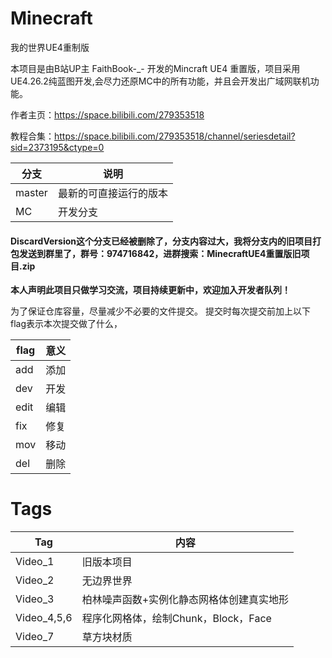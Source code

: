 # Minecraft
我的世界UE4重制版

本项目是由B站UP主 FaithBook-_- 开发的Mincraft UE4 重置版，项目采用UE4.26.2纯蓝图开发,会尽力还原MC中的所有功能，并且会开发出广域网联机功能。

作者主页：https://space.bilibili.com/279353518

教程合集：https://space.bilibili.com/279353518/channel/seriesdetail?sid=2373195&ctype=0

|分支|说明|
|---|---|
|master|最新的可直接运行的版本|
|MC|开发分支|
#### DiscardVersion这个分支已经被删除了，分支内容过大，我将分支内的旧项目打包发送到群里了，群号：974716842，进群搜索：MinecraftUE4重置版旧项目.zip


**本人声明此项目只做学习交流，项目持续更新中，欢迎加入开发者队列！**

为了保证仓库容量，尽量减少不必要的文件提交。
提交时每次提交前加上以下flag表示本次提交做了什么，

|flag|意义|
|---|---|
|add|添加|
|dev|开发|
|edit|编辑|
|fix|修复|
|mov|移动|
|del|删除|



# Tags
|Tag|内容|
|---|---|
|Video_1|旧版本项目|
|Video_2|无边界世界|
|Video_3|柏林噪声函数+实例化静态网格体创建真实地形|
|Video_4,5,6|程序化网格体，绘制Chunk，Block，Face|
|Video_7|草方块材质|